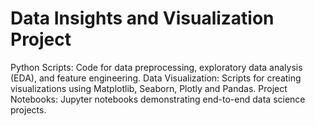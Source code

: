 # Data Insights and Visualization Project

  Python Scripts: Code for data preprocessing, exploratory data analysis (EDA), and feature engineering.
  Data Visualization: Scripts for creating visualizations using Matplotlib, Seaborn, Plotly and Pandas.
  Project Notebooks: Jupyter notebooks demonstrating end-to-end data science projects.
